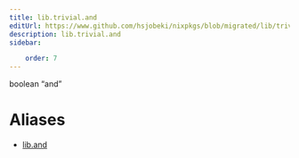 ```yaml
---
title: lib.trivial.and
editUrl: https://www.github.com/hsjobeki/nixpkgs/blob/migrated/lib/trivial.nix#L121C9
description: lib.trivial.and
sidebar:

    order: 7
---
```


boolean “and”


# Aliases

- [lib.and](/nix-doc-comments/reference/lib/lib-and)



